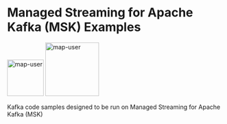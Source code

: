 # Managed Streaming for Apache Kafka (MSK) Examples

<img width="85" alt="map-user" src="https://img.shields.io/badge/views-105-green"> <img width="125" alt="map-user" src="https://img.shields.io/badge/unique visits-009-green">

Kafka code samples designed to be run on Managed Streaming for Apache Kafka (MSK)
